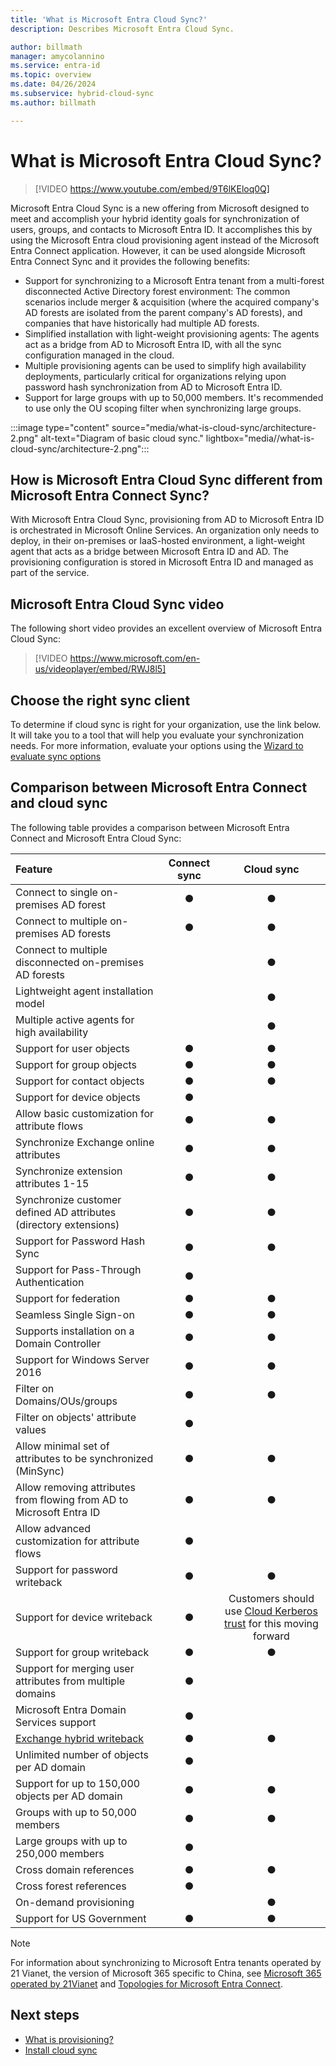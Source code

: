 ```yaml
---
title: 'What is Microsoft Entra Cloud Sync?'
description: Describes Microsoft Entra Cloud Sync.

author: billmath
manager: amycolannino
ms.service: entra-id
ms.topic: overview
ms.date: 04/26/2024
ms.subservice: hybrid-cloud-sync
ms.author: billmath

---
```


# What is Microsoft Entra Cloud Sync?

> [!VIDEO https://www.youtube.com/embed/9T6lKEloq0Q]

Microsoft Entra Cloud Sync is a new offering from Microsoft designed to meet and accomplish your hybrid identity goals for synchronization of users, groups, and contacts to Microsoft Entra ID.  It accomplishes this by using the Microsoft Entra cloud provisioning agent instead of the Microsoft Entra Connect application.  However, it can be used alongside Microsoft Entra Connect Sync and it provides the following benefits:
    
- Support for synchronizing to a Microsoft Entra tenant from a multi-forest disconnected Active Directory forest environment: The common scenarios include merger & acquisition (where the acquired company's AD forests are isolated from the parent company's AD forests), and companies that have historically had multiple AD forests.
- Simplified installation with light-weight provisioning agents: The agents act as a bridge from AD to Microsoft Entra ID, with all the sync configuration managed in the cloud. 
- Multiple provisioning agents can be used to simplify high availability deployments, particularly critical for organizations relying upon password hash synchronization from AD to Microsoft Entra ID.
- Support for large groups with up to 50,000 members. It's recommended to use only the OU scoping filter when synchronizing large groups.


 :::image type="content" source="media/what-is-cloud-sync/architecture-2.png" alt-text="Diagram of basic cloud sync." lightbox="media//what-is-cloud-sync/architecture-2.png":::

<a name='how-is-azure-ad-connect-cloud-sync-different-from-azure-ad-connect-sync'></a>

## How is Microsoft Entra Cloud Sync different from Microsoft Entra Connect Sync?
With Microsoft Entra Cloud Sync, provisioning from AD to Microsoft Entra ID is orchestrated in Microsoft Online Services. An organization only needs to deploy, in their on-premises or IaaS-hosted environment, a light-weight agent that acts as a bridge between Microsoft Entra ID and AD. The provisioning configuration is stored in Microsoft Entra ID and managed as part of the service.

<a name='azure-ad-connect-cloud-sync-video'></a>

## Microsoft Entra Cloud Sync video
The following short video provides an excellent overview of Microsoft Entra Cloud Sync:

> [!VIDEO https://www.microsoft.com/en-us/videoplayer/embed/RWJ8l5]

## Choose the right sync client
To determine if cloud sync is right for your organization, use the link below.  It will take you to a tool that will help you evaluate your synchronization needs. For more information, evaluate your options using the [Wizard to evaluate sync options](https://aka.ms/EvaluateSyncOptions)


<a name='comparison-between-azure-ad-connect-and-cloud-sync'></a>

## Comparison between Microsoft Entra Connect and cloud sync

The following table provides a comparison between Microsoft Entra Connect and Microsoft Entra Cloud Sync:

| Feature | Connect sync| Cloud sync |
|:--- |:---:|:---:|
|Connect to single on-premises AD forest|● |● |
| Connect to multiple on-premises AD forests |● |● |
| Connect to multiple disconnected on-premises AD forests | |● |
| Lightweight agent installation model | |● |
| Multiple active agents for high availability | |● |
| Support for user objects |● |● |
| Support for group objects |● |● |
| Support for contact objects |● |● |
| Support for device objects |● | |
| Allow basic customization for attribute flows |● |● |
| Synchronize Exchange online attributes |● |● |
| Synchronize extension attributes 1-15 |● |● |
| Synchronize customer defined AD attributes (directory extensions) |●|●|
| Support for Password Hash Sync |●|●|
| Support for Pass-Through Authentication |●||
| Support for federation |●|●|
| Seamless Single Sign-on|● |●|
| Supports installation on a Domain Controller |● |● |
| Support for Windows Server 2016|● |● |
| Filter on Domains/OUs/groups |● |● |
| Filter on objects' attribute values |● | |
| Allow minimal set of attributes to be synchronized (MinSync) |● |● |
| Allow removing attributes from flowing from AD to Microsoft Entra ID |● |● |
| Allow advanced customization for attribute flows |● | |
| Support for password writeback |● |● |
| Support for device writeback|● |Customers should use [Cloud Kerberos trust](/windows/security/identity-protection/hello-for-business/hello-hybrid-cloud-kerberos-trust?tabs=intune) for this moving forward|
| Support for group writeback|● |●|
| Support for merging user attributes from multiple domains|● | |
| Microsoft Entra Domain Services support|● | |
| [Exchange hybrid writeback](exchange-hybrid.md) |● |● |
| Unlimited number of objects per AD domain |● | |
| Support for up to 150,000 objects per AD domain |● |● |
| Groups with up to 50,000 members |● |● |
| Large groups with up to 250,000 members |● |  |
| Cross domain references|● |● |
| Cross forest references|● | |
| On-demand provisioning| |● |
| Support for US Government|● |● |

> [!NOTE]
> For information about synchronizing to Microsoft Entra tenants operated by 21 Vianet, the version of Microsoft 365 specific to China, see [Microsoft 365 operated by 21Vianet](/office365/servicedescriptions/office-365-platform-service-description/microsoft-365-operated-by-21vianet) and [Topologies for Microsoft Entra Connect](~/identity/hybrid/connect/plan-connect-topologies.md).

## Next steps 

- [What is provisioning?](../what-is-provisioning.md)
- [Install cloud sync](how-to-install.md)
